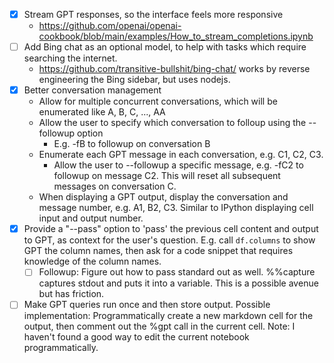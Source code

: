 - [x] Stream GPT responses, so the interface feels more responsive
  - https://github.com/openai/openai-cookbook/blob/main/examples/How_to_stream_completions.ipynb
- [ ] Add Bing chat as an optional model, to help with tasks which require searching the internet.
  - https://github.com/transitive-bullshit/bing-chat/ works by reverse engineering the Bing sidebar, but uses nodejs.
- [x] Better conversation management
  - Allow for multiple concurrent conversations, which will be enumerated like A, B, C, ..., AA
  - Allow the user to specify which conversation to folloup using the --followup option
     - E.g. -fB to followup on conversation B
  - Enumerate each GPT message in each conversation, e.g. C1, C2, C3.
     - Allow the user to --followup a specific message, e.g. -fC2 to followup on message C2. This will reset all subsequent messages on conversation C.
  - When displaying a GPT output, display the conversation and message number, e.g. A1, B2, C3. Similar to IPython displaying cell input and output number.
- [x] Provide a "--pass" option to 'pass' the previous cell content and output to GPT, as context for the user's question. E.g. call `df.columns` to show GPT the column names, then ask for a code snippet that requires knowledge of the column names.
  - [ ] Followup: Figure out how to pass standard out as well. %%capture captures stdout and puts it into a variable. This is a possible avenue but has friction.
- [ ] Make GPT queries run once and then store output. Possible implementation: Programmatically create a new markdown cell for the output, then comment out the %gpt call in the current cell. Note: I haven't found a good way to edit the current notebook programmatically.